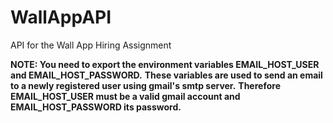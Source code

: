 # WallAppAPI

API for the Wall App Hiring Assignment

**NOTE: You need to export the environment variables EMAIL_HOST_USER and EMAIL_HOST_PASSWORD.**
**These variables are used to send an email to a newly registered user using gmail's smtp server.**
**Therefore EMAIL_HOST_USER must be a valid gmail account and EMAIL_HOST_PASSWORD its password.**

